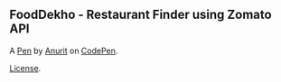 FoodDekho  - Restaurant Finder  using  Zomato API
-------------------------------------------------


A [Pen](https://codepen.io/jainanurit004/pen/ExxdwZP) by [Anurit](https://codepen.io/jainanurit004) on [CodePen](https://codepen.io).

[License](https://codepen.io/jainanurit004/pen/ExxdwZP/license).